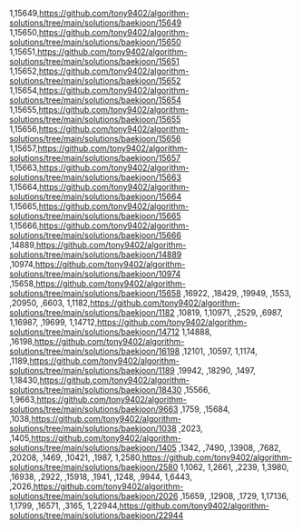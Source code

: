 1,15649,https://github.com/tony9402/algorithm-solutions/tree/main/solutions/baekjoon/15649
1,15650,https://github.com/tony9402/algorithm-solutions/tree/main/solutions/baekjoon/15650
1,15651,https://github.com/tony9402/algorithm-solutions/tree/main/solutions/baekjoon/15651
1,15652,https://github.com/tony9402/algorithm-solutions/tree/main/solutions/baekjoon/15652
1,15654,https://github.com/tony9402/algorithm-solutions/tree/main/solutions/baekjoon/15654
1,15655,https://github.com/tony9402/algorithm-solutions/tree/main/solutions/baekjoon/15655
1,15656,https://github.com/tony9402/algorithm-solutions/tree/main/solutions/baekjoon/15656
1,15657,https://github.com/tony9402/algorithm-solutions/tree/main/solutions/baekjoon/15657
1,15663,https://github.com/tony9402/algorithm-solutions/tree/main/solutions/baekjoon/15663
1,15664,https://github.com/tony9402/algorithm-solutions/tree/main/solutions/baekjoon/15664
1,15665,https://github.com/tony9402/algorithm-solutions/tree/main/solutions/baekjoon/15665
1,15666,https://github.com/tony9402/algorithm-solutions/tree/main/solutions/baekjoon/15666
,14889,https://github.com/tony9402/algorithm-solutions/tree/main/solutions/baekjoon/14889
,10974,https://github.com/tony9402/algorithm-solutions/tree/main/solutions/baekjoon/10974
,15658,https://github.com/tony9402/algorithm-solutions/tree/main/solutions/baekjoon/15658
,16922,
,18429,
,19949,
,1553,
,20950,
,6603,
1,1182,https://github.com/tony9402/algorithm-solutions/tree/main/solutions/baekjoon/1182
,10819,
1,10971,
,2529,
,6987,
1,16987,
,19699,
1,14712,https://github.com/tony9402/algorithm-solutions/tree/main/solutions/baekjoon/14712
1,14888,
,16198,https://github.com/tony9402/algorithm-solutions/tree/main/solutions/baekjoon/16198
,12101,
,10597,
1,1174,
,1189,https://github.com/tony9402/algorithm-solutions/tree/main/solutions/baekjoon/1189
,19942,
,18290,
,1497,
1,18430,https://github.com/tony9402/algorithm-solutions/tree/main/solutions/baekjoon/18430
,15566,
1,9663,https://github.com/tony9402/algorithm-solutions/tree/main/solutions/baekjoon/9663
,1759,
,15684,
,1038,https://github.com/tony9402/algorithm-solutions/tree/main/solutions/baekjoon/1038
,2023,
,1405,https://github.com/tony9402/algorithm-solutions/tree/main/solutions/baekjoon/1405
,1342,
,7490,
,13908,
,7682,
,20208,
,1469,
,10421,
,1987,
1,2580,https://github.com/tony9402/algorithm-solutions/tree/main/solutions/baekjoon/2580
1,1062,
1,2661,
,2239,
1,3980,
,16938,
,2922,
,15918,
,1941,
,1248,
,9944,
1,6443,
,2026,https://github.com/tony9402/algorithm-solutions/tree/main/solutions/baekjoon/2026
,15659,
,12908,
,1729,
1,17136,
1,1799,
,16571,
,3165,
1,22944,https://github.com/tony9402/algorithm-solutions/tree/main/solutions/baekjoon/22944
